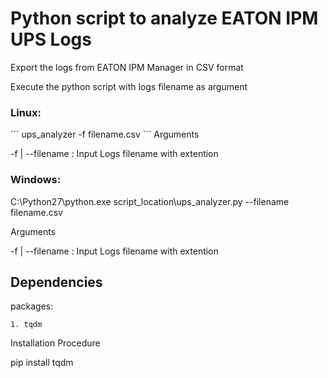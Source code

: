 <h1>Python script to analyze EATON IPM UPS Logs</h1>


Export the logs from EATON IPM Manager in CSV format

Execute the python script with logs filename as argument

<h3>Linux:</h3>
```
ups_analyzer -f filename.csv
```
Arguments 

-f | --filename : Input Logs filename with extention

<h3>Windows:</h3>

 C:\Python27\python.exe script_location\ups_analyzer.py --filename filename.csv

Arguments 

-f | --filename : Input Logs filename with extention


<h2>Dependencies</h2>

packages:

    1. tqdm

Installation Procedure

pip install tqdm
